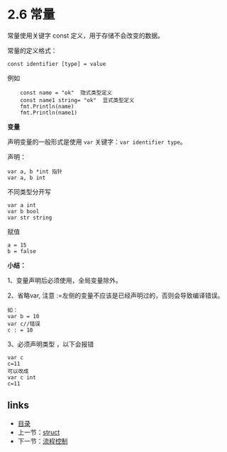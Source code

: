 # **2.6 常量**

常量使用关键字 const 定义，用于存储不会改变的数据。

常量的定义格式：

`const identifier [type] = value`

例如

```
	const name = "ok"  隐式类型定义
	const name1 string= "ok"  显式类型定义
	fmt.Println(name)
	fmt.Println(name1)
```



**变量**

声明变量的一般形式是使用 `var` 关键字：`var identifier type`。

声明：

```
var a, b *int 指针
var a, b int
```

不同类型分开写

```
var a int
var b bool
var str string  
```

赋值

```
a = 15
b = false
```



**小结：**

1、变量声明后必须使用，全局变量除外。

2、省略var, 注意 :=左侧的变量不应该是已经声明过的，否则会导致编译错误。

```
如：
var b = 10
var c//错误
c : = 10
```

3、必须声明类型 ，以下会报错

```
var c
c=11
可以改成
var c int
c=11
```

## links

- [目录](https://github.com/guyan0319/golang_development_notes/blob/master/zh/preface.md)
- 上一节：[struct](https://github.com/guyan0319/golang_development_notes/blob/master/zh/2.5.md)
- 下一节：[流程控制](https://github.com/guyan0319/golang_development_notes/blob/master/zh/2.7.md)

